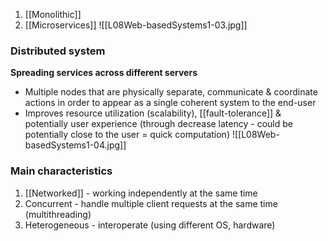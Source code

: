 1. [[Monolithic]]
2. [[Microservices]]
![[L08Web-basedSystems1-03.jpg]]
### Distributed system
**Spreading services across different servers**
- Multiple nodes that are physically separate, communicate & coordinate actions in order to appear as a single coherent system to the end-user
- Improves resource utilization (scalability), [[fault-tolerance]] & potentially user experience (through decrease latency - could be potentially close to the user = quick computation)
![[L08Web-basedSystems1-04.jpg]]
### Main characteristics
1. [[Networked]] - working independently at the same time
2. Concurrent - handle multiple client requests at the same time (multithreading)
3. Heterogeneous - interoperate (using different OS, hardware)
 